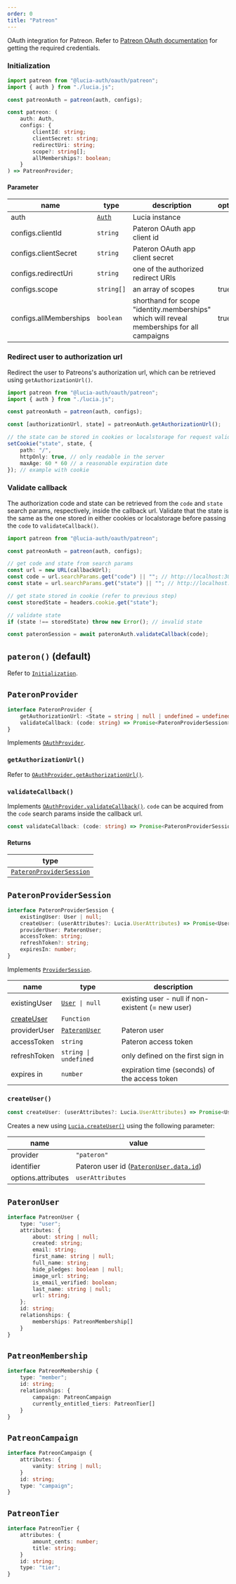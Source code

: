 ```yaml
---
order: 0
title: "Patreon"
---
```


OAuth integration for Patreon. Refer to [Patreon OAuth documentation](https://docs.patreon.com/#clients-and-api-keys) for getting the required credentials.

### Initialization

```ts
import patreon from "@lucia-auth/oauth/patreon";
import { auth } from "./lucia.js";

const patreonAuth = patreon(auth, configs);
```

```ts
const patreon: (
	auth: Auth,
	configs: {
		clientId: string;
		clientSecret: string;
		redirectUri: string;
		scope?: string[];
        allMemberships?: boolean;
	}
) => PatreonProvider;
```

#### Parameter

| name                 | type                                        | description                         | optional |
| -------------------- | ------------------------------------------- | ----------------------------------- | -------- |
| auth                 | [`Auth`](/reference/types/lucia-types#auth) | Lucia instance                      |          |
| configs.clientId     | `string`                                    | Pateron OAuth app client id          |          |
| configs.clientSecret | `string`                                    | Pateron OAuth app client secret      |          |
| configs.redirectUri  | `string`                                    | one of the authorized redirect URIs |          |
| configs.scope        | `string[]`                                  | an array of scopes                  | true     |
| configs.allMemberships        | `boolean`                                  | shorthand for scope "identity.memberships" which will reveal memberships for all campaigns                 | true     |

### Redirect user to authorization url

Redirect the user to Patreons's authorization url, which can be retrieved using `getAuthorizationUrl()`.

```ts
import patreon from "@lucia-auth/oauth/patreon";
import { auth } from "./lucia.js";

const patreonAuth = patreon(auth, configs);

const [authorizationUrl, state] = patreonAuth.getAuthorizationUrl();

// the state can be stored in cookies or localstorage for request validation on callback
setCookie("state", state, {
	path: "/",
	httpOnly: true, // only readable in the server
	maxAge: 60 * 60 // a reasonable expiration date
}); // example with cookie
```

### Validate callback

The authorization code and state can be retrieved from the `code` and `state` search params, respectively, inside the callback url. Validate that the state is the same as the one stored in either cookies or localstorage before passing the `code` to `validateCallback()`.

```ts
import patreon from "@lucia-auth/oauth/patreon";

const patreonAuth = patreon(auth, configs);

// get code and state from search params
const url = new URL(callbackUrl);
const code = url.searchParams.get("code") || ""; // http://localhost:3000/api/patreon?code=abc&state=efg => abc
const state = url.searchParams.get("state") || ""; // http://localhost:3000/api/patreon?code=abc&state=efg => efg

// get state stored in cookie (refer to previous step)
const storedState = headers.cookie.get("state");

// validate state
if (state !== storedState) throw new Error(); // invalid state

const pateronSession = await pateronAuth.validateCallback(code);
```

## `pateron()` (default)

Refer to [`Initialization`](/oauth/providers/pateron#initialization).

## `PateronProvider`

```ts
interface PateronProvider {
	getAuthorizationUrl: <State = string | null | undefined = undefined>(state?: State) => State extends null ? [url: string] : [url: string, state: string]
	validateCallback: (code: string) => Promise<PateronProviderSession>;
}
```

Implements [`OAuthProvider`](/oauth/reference/api-reference#oauthprovider).

### `getAuthorizationUrl()`

Refer to [`OAuthProvider.getAuthorizationUrl()`](/oauth/reference/api-reference#getauthorizationurl).

### `validateCallback()`

Implements [`OAuthProvider.validateCallback()`](/oauth/reference/api-reference#getauthorizationurl). `code` can be acquired from the `code` search params inside the callback url.

```ts
const validateCallback: (code: string) => Promise<PateronProviderSession>;
```

#### Returns

| type                                                                     |
| ------------------------------------------------------------------------ |
| [`PateronProviderSession`](/oauth/providers/pateron#pateronprovidersession) |

## `PateronProviderSession`

```ts
interface PateronProviderSession {
	existingUser: User | null;
	createUser: (userAttributes?: Lucia.UserAttributes) => Promise<User>;
	providerUser: PateronUser;
	accessToken: string;
	refreshToken?: string;
	expiresIn: number;
}
```

Implements [`ProviderSession`](/oauth/reference/api-reference#providersession).

| name                                             | type                                                  | description                                       |
| ------------------------------------------------ | ----------------------------------------------------- | ------------------------------------------------- |
| existingUser                                     | [`User`](/reference/types/lucia-types#user)` \| null` | existing user - null if non-existent (= new user) |
| [createUser](/oauth/providers/pateron#createuser) | `Function`                                            |                                                   |
| providerUser                                     | [`PateronUser`](/oauth/providers/pateron#pateronuser)    | Pateron user                                       |
| accessToken                                      | `string`                                              | Pateron access token                               |
| refreshToken                                     | `string \| undefined`                                 | only defined on the first sign in                 |
| expires in                                       | `number`                                              | expiration time (seconds) of the access token     |

### `createUser()`

```ts
const createUser: (userAttributes?: Lucia.UserAttributes) => Promise<User>;
```

Creates a new using [`Lucia.createUser()`](/reference/api/server-api#createuser) using the following parameter:

| name               | value                                                                    |
| ------------------ | ------------------------------------------------------------------------ |
| provider           | `"pateron"`                                                               |
| identifier         | Pateron user id ([`PateronUser.data.id`](/oauth/providers/pateron#pateronuser)) |
| options.attributes | `userAttributes`                                                         |

## `PateronUser`

```ts
interface PatreonUser {
    type: "user";
    attributes: {
        about: string | null;
        created: string;
        email: string;
        first_name: string | null;
        full_name: string;
        hide_pledges: boolean | null;
        image_url: string;
        is_email_verified: boolean;
        last_name: string | null;
        url: string;
    };
    id: string;
	relationships: {
		memberships: PatreonMembership[]
	}
}
```

## `PatreonMembership`

```ts
interface PatreonMembership {
    type: "member";
    id: string;
    relationships: {
        campaign: PatreonCampaign
        currently_entitled_tiers: PatreonTier[]
    }   
}
```
## `PatreonCampaign`

```ts
interface PatreonCampaign {
    attributes: {
        vanity: string | null;
    }
    id: string;
    type: "campaign";
}
```

## `PatreonTier`

```ts
interface PatreonTier {
    attributes: {
        amount_cents: number;
        title: string;
    }
    id: string;
    type: "tier";
}
```